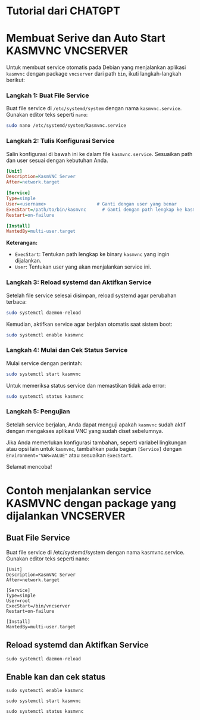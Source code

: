 # Tutorial dari CHATGPT
# Membuat Serive dan Auto Start KASMVNC VNCSERVER
Untuk membuat service otomatis pada Debian yang menjalankan aplikasi `kasmvnc` dengan package `vncserver` dari path `bin`, ikuti langkah-langkah berikut:

### Langkah 1: Buat File Service
Buat file service di `/etc/systemd/system` dengan nama `kasmvnc.service`. Gunakan editor teks seperti `nano`:

```bash
sudo nano /etc/systemd/system/kasmvnc.service
```

### Langkah 2: Tulis Konfigurasi Service
Salin konfigurasi di bawah ini ke dalam file `kasmvnc.service`. Sesuaikan path dan user sesuai dengan kebutuhan Anda.

```ini
[Unit]
Description=KasmVNC Server
After=network.target

[Service]
Type=simple
User=<username>                   # Ganti dengan user yang benar
ExecStart=/path/to/bin/kasmvnc      # Ganti dengan path lengkap ke kasmvnc
Restart=on-failure

[Install]
WantedBy=multi-user.target
```

**Keterangan:**
- `ExecStart`: Tentukan path lengkap ke binary `kasmvnc` yang ingin dijalankan.
- `User`: Tentukan user yang akan menjalankan service ini.

### Langkah 3: Reload systemd dan Aktifkan Service

Setelah file service selesai disimpan, reload systemd agar perubahan terbaca:

```bash
sudo systemctl daemon-reload
```

Kemudian, aktifkan service agar berjalan otomatis saat sistem boot:

```bash
sudo systemctl enable kasmvnc
```

### Langkah 4: Mulai dan Cek Status Service

Mulai service dengan perintah:

```bash
sudo systemctl start kasmvnc
```

Untuk memeriksa status service dan memastikan tidak ada error:

```bash
sudo systemctl status kasmvnc
```

### Langkah 5: Pengujian

Setelah service berjalan, Anda dapat menguji apakah `kasmvnc` sudah aktif dengan mengakses aplikasi VNC yang sudah diset sebelumnya.

Jika Anda memerlukan konfigurasi tambahan, seperti variabel lingkungan atau opsi lain untuk `kasmvnc`, tambahkan pada bagian `[Service]` dengan `Environment="VAR=VALUE"` atau sesuaikan `ExecStart`.

Selamat mencoba!

# Contoh menjalankan service KASMVNC dengan package yang dijalankan VNCSERVER
## Buat File Service
Buat file service di /etc/systemd/system dengan nama kasmvnc.service. Gunakan editor teks seperti nano:
```
[Unit]
Description=KasmVNC Server
After=network.target

[Service]
Type=simple
User=root
ExecStart=/bin/vncserver
Restart=on-failure

[Install]
WantedBy=multi-user.target
```

## Reload systemd dan Aktifkan Service
```
sudo systemctl daemon-reload
```

## Enable kan dan cek status
```
sudo systemctl enable kasmvnc
```
```
sudo systemctl start kasmvnc
```
```
sudo systemctl status kasmvnc
```
